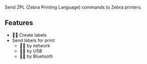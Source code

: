 Send ZPL (Zebra Printing Language) commands to Zebra printers.

## Features

- 👷‍♂️ Create labels
- Send labels for print:
	- 👷‍♂️ by network
	- 👷‍♂️ by USB
	- 👷‍♂️ by Bluetooth
